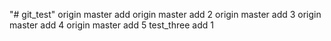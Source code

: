 "# git_test" 
origin master add
origin master add 2
origin master add 3
origin master add 4
origin master add 5
test_three add 1
